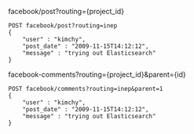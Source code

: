 facebook/post?routing={project_id}
  
```
POST facebook/post?routing=inep
{
    "user" : "kimchy",
    "post_date" : "2009-11-15T14:12:12",
    "message" : "trying out Elasticsearch"
}
```

facebook-comments?routing={project_id}&parent={id}
  
```
POST facebook/comments?routing=inep&parent=1
{
    "user" : "kimchy",
    "post_date" : "2009-11-15T14:12:12",
    "message" : "trying out Elasticsearch"
}
```
